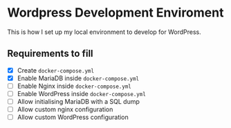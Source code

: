 # Wordpress Development Enviroment

This is how I set up my local environment to develop for WordPress.

## Requirements to fill

- [x] Create `docker-compose.yml`
- [x] Enable MariaDB inside `docker-compose.yml`
- [ ] Enable Nginx inside `docker-compose.yml`
- [ ] Enable WordPress inside `docker-compose.yml`
- [ ] Allow initialising MariaDB with a SQL dump
- [ ] Allow custom nginx configuration
- [ ] Allow custom WordPress configuration
